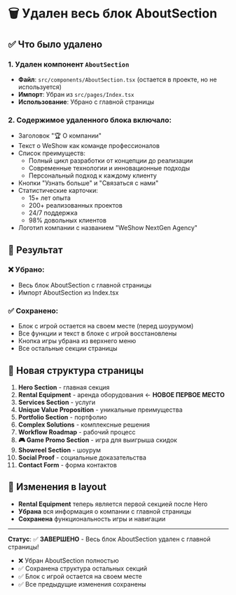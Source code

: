 # 🗑️ Удален весь блок AboutSection

## ✅ Что было удалено

### 1. **Удален компонент `AboutSection`**
- **Файл**: `src/components/AboutSection.tsx` (остается в проекте, но не используется)
- **Импорт**: Убран из `src/pages/Index.tsx`
- **Использование**: Убрано с главной страницы

### 2. **Содержимое удаленного блока включало:**
- Заголовок "🏆 О компании"
- Текст о WeShow как команде профессионалов
- Список преимуществ:
  - Полный цикл разработки от концепции до реализации
  - Современные технологии и инновационные подходы
  - Персональный подход к каждому клиенту
- Кнопки "Узнать больше" и "Связаться с нами"
- Статистические карточки:
  - 15+ лет опыта
  - 200+ реализованных проектов
  - 24/7 поддержка
  - 98% довольных клиентов
- Логотип компании с названием "WeShow NextGen Agency"

## 🔄 Результат

### ❌ Убрано:
- Весь блок AboutSection с главной страницы
- Импорт AboutSection из Index.tsx

### ✅ Сохранено:
- Блок с игрой остается на своем месте (перед шоурумом)
- Все функции и текст в блоке с игрой восстановлены
- Кнопка игры убрана из верхнего меню
- Все остальные секции страницы

## 📍 Новая структура страницы

1. **Hero Section** - главная секция
2. **Rental Equipment** - аренда оборудования ← **НОВОЕ ПЕРВОЕ МЕСТО**
3. **Services Section** - услуги
4. **Unique Value Proposition** - уникальные преимущества
5. **Portfolio Section** - портфолио
6. **Complex Solutions** - комплексные решения
7. **Workflow Roadmap** - рабочий процесс
8. **🎮 Game Promo Section** - игра для выигрыша скидок
9. **Showreel Section** - шоурум
10. **Social Proof** - социальные доказательства
11. **Contact Form** - форма контактов

## 🎯 Изменения в layout

- **Rental Equipment** теперь является первой секцией после Hero
- **Убрана** вся информация о компании с главной страницы
- **Сохранена** функциональность игры и навигации

---

**Статус**: ✅ **ЗАВЕРШЕНО** - Весь блок AboutSection удален с главной страницы!

- ❌ Убран AboutSection полностью
- ✅ Сохранена структура остальных секций
- ✅ Блок с игрой остается на своем месте
- ✅ Все предыдущие изменения сохранены
